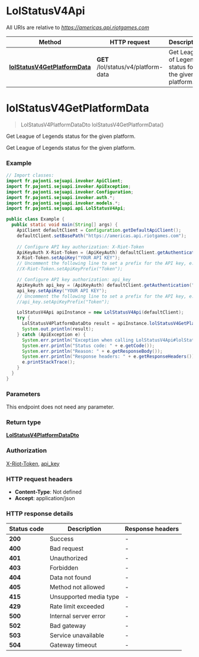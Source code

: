 # LolStatusV4Api

All URIs are relative to *https://americas.api.riotgames.com*

| Method | HTTP request | Description |
|------------- | ------------- | -------------|
| [**lolStatusV4GetPlatformData**](LolStatusV4Api.md#lolStatusV4GetPlatformData) | **GET** /lol/status/v4/platform-data | Get League of Legends status for the given platform. |


<a id="lolStatusV4GetPlatformData"></a>
# **lolStatusV4GetPlatformData**
> LolStatusV4PlatformDataDto lolStatusV4GetPlatformData()

Get League of Legends status for the given platform.

Get League of Legends status for the given platform.

### Example
```java
// Import classes:
import fr.pajonti.sejuapi.invoker.ApiClient;
import fr.pajonti.sejuapi.invoker.ApiException;
import fr.pajonti.sejuapi.invoker.Configuration;
import fr.pajonti.sejuapi.invoker.auth.*;
import fr.pajonti.sejuapi.invoker.models.*;
import fr.pajonti.sejuapi.api.LolStatusV4Api;

public class Example {
  public static void main(String[] args) {
    ApiClient defaultClient = Configuration.getDefaultApiClient();
    defaultClient.setBasePath("https://americas.api.riotgames.com");
    
    // Configure API key authorization: X-Riot-Token
    ApiKeyAuth X-Riot-Token = (ApiKeyAuth) defaultClient.getAuthentication("X-Riot-Token");
    X-Riot-Token.setApiKey("YOUR API KEY");
    // Uncomment the following line to set a prefix for the API key, e.g. "Token" (defaults to null)
    //X-Riot-Token.setApiKeyPrefix("Token");

    // Configure API key authorization: api_key
    ApiKeyAuth api_key = (ApiKeyAuth) defaultClient.getAuthentication("api_key");
    api_key.setApiKey("YOUR API KEY");
    // Uncomment the following line to set a prefix for the API key, e.g. "Token" (defaults to null)
    //api_key.setApiKeyPrefix("Token");

    LolStatusV4Api apiInstance = new LolStatusV4Api(defaultClient);
    try {
      LolStatusV4PlatformDataDto result = apiInstance.lolStatusV4GetPlatformData();
      System.out.println(result);
    } catch (ApiException e) {
      System.err.println("Exception when calling LolStatusV4Api#lolStatusV4GetPlatformData");
      System.err.println("Status code: " + e.getCode());
      System.err.println("Reason: " + e.getResponseBody());
      System.err.println("Response headers: " + e.getResponseHeaders());
      e.printStackTrace();
    }
  }
}
```

### Parameters
This endpoint does not need any parameter.

### Return type

[**LolStatusV4PlatformDataDto**](LolStatusV4PlatformDataDto.md)

### Authorization

[X-Riot-Token](../README.md#X-Riot-Token), [api_key](../README.md#api_key)

### HTTP request headers

 - **Content-Type**: Not defined
 - **Accept**: application/json

### HTTP response details
| Status code | Description | Response headers |
|-------------|-------------|------------------|
| **200** | Success |  -  |
| **400** | Bad request |  -  |
| **401** | Unauthorized |  -  |
| **403** | Forbidden |  -  |
| **404** | Data not found |  -  |
| **405** | Method not allowed |  -  |
| **415** | Unsupported media type |  -  |
| **429** | Rate limit exceeded |  -  |
| **500** | Internal server error |  -  |
| **502** | Bad gateway |  -  |
| **503** | Service unavailable |  -  |
| **504** | Gateway timeout |  -  |

